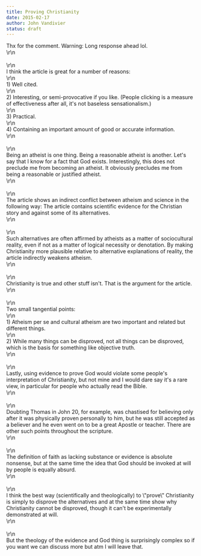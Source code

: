 ```yaml
---
title: Proving Christianity
date: 2015-02-17
author: John Vandivier
status: draft
---
```


<div class=\"_209g _2vxa\" data-block=\"true\" data-offset-key=\"b5kds-0-0\" data-reactid=\".1f.1:4.0.$right.0.0.0.0.1.0.0.1.0.$b5kds\"><span data-offset-key=\"b5kds-0-0\" data-reactid=\".1f.1:4.0.$right.0.0.0.0.1.0.0.1.0.$b5kds.0:$b5kds-0-0\"><span data-reactid=\".1f.1:4.0.$right.0.0.0.0.1.0.0.1.0.$b5kds.0:$b5kds-0-0.0\">Thx for the comment. Warning: Long response ahead lol.</span></span></div>\r\n<div class=\"_209g _2vxa\" data-block=\"true\" data-offset-key=\"8urnt-0-0\" data-reactid=\".1f.1:4.0.$right.0.0.0.0.1.0.0.1.0.$8urnt\"><span data-offset-key=\"8urnt-0-0\" data-reactid=\".1f.1:4.0.$right.0.0.0.0.1.0.0.1.0.$8urnt.0:$8urnt-0-0\"> </span></div>\r\n<div class=\"_209g _2vxa\" data-block=\"true\" data-offset-key=\"c4vk2-0-0\" data-reactid=\".1f.1:4.0.$right.0.0.0.0.1.0.0.1.0.$c4vk2\"><span data-offset-key=\"c4vk2-0-0\" data-reactid=\".1f.1:4.0.$right.0.0.0.0.1.0.0.1.0.$c4vk2.0:$c4vk2-0-0\"><span data-reactid=\".1f.1:4.0.$right.0.0.0.0.1.0.0.1.0.$c4vk2.0:$c4vk2-0-0.0\">I think the article is great for a number of reasons:</span></span></div>\r\n<div class=\"_209g _2vxa\" data-block=\"true\" data-offset-key=\"4i2c5-0-0\" data-reactid=\".1f.1:4.0.$right.0.0.0.0.1.0.0.1.0.$4i2c5\"><span data-offset-key=\"4i2c5-0-0\" data-reactid=\".1f.1:4.0.$right.0.0.0.0.1.0.0.1.0.$4i2c5.0:$4i2c5-0-0\"><span data-reactid=\".1f.1:4.0.$right.0.0.0.0.1.0.0.1.0.$4i2c5.0:$4i2c5-0-0.0\">1) Well cited.</span></span></div>\r\n<div class=\"_209g _2vxa\" data-block=\"true\" data-offset-key=\"d713q-0-0\" data-reactid=\".1f.1:4.0.$right.0.0.0.0.1.0.0.1.0.$d713q\"><span data-offset-key=\"d713q-0-0\" data-reactid=\".1f.1:4.0.$right.0.0.0.0.1.0.0.1.0.$d713q.0:$d713q-0-0\"><span data-reactid=\".1f.1:4.0.$right.0.0.0.0.1.0.0.1.0.$d713q.0:$d713q-0-0.0\">2) Interesting, or semi-provocative if you like. (People clicking is a measure of effectiveness after all, it's not baseless sensationalism.)</span></span></div>\r\n<div class=\"_209g _2vxa\" data-block=\"true\" data-offset-key=\"3s2ls-0-0\" data-reactid=\".1f.1:4.0.$right.0.0.0.0.1.0.0.1.0.$3s2ls\"><span data-offset-key=\"3s2ls-0-0\" data-reactid=\".1f.1:4.0.$right.0.0.0.0.1.0.0.1.0.$3s2ls.0:$3s2ls-0-0\"><span data-reactid=\".1f.1:4.0.$right.0.0.0.0.1.0.0.1.0.$3s2ls.0:$3s2ls-0-0.0\">3) Practical.</span></span></div>\r\n<div class=\"_209g _2vxa\" data-block=\"true\" data-offset-key=\"82fve-0-0\" data-reactid=\".1f.1:4.0.$right.0.0.0.0.1.0.0.1.0.$82fve\"><span data-offset-key=\"82fve-0-0\" data-reactid=\".1f.1:4.0.$right.0.0.0.0.1.0.0.1.0.$82fve.0:$82fve-0-0\"><span data-reactid=\".1f.1:4.0.$right.0.0.0.0.1.0.0.1.0.$82fve.0:$82fve-0-0.0\">4) Containing an important amount of good or accurate information.</span></span></div>\r\n<div class=\"_209g _2vxa\" data-block=\"true\" data-offset-key=\"4jkr6-0-0\" data-reactid=\".1f.1:4.0.$right.0.0.0.0.1.0.0.1.0.$4jkr6\"><span data-offset-key=\"4jkr6-0-0\" data-reactid=\".1f.1:4.0.$right.0.0.0.0.1.0.0.1.0.$4jkr6.0:$4jkr6-0-0\"> </span></div>\r\n<div class=\"_209g _2vxa\" data-block=\"true\" data-offset-key=\"685lp-0-0\" data-reactid=\".1f.1:4.0.$right.0.0.0.0.1.0.0.1.0.$685lp\"><span data-offset-key=\"685lp-0-0\" data-reactid=\".1f.1:4.0.$right.0.0.0.0.1.0.0.1.0.$685lp.0:$685lp-0-0\"><span data-reactid=\".1f.1:4.0.$right.0.0.0.0.1.0.0.1.0.$685lp.0:$685lp-0-0.0\">Being an atheist is one thing. Being a reasonable atheist is another. Let's say that I know for a fact that God exists. Interestingly, this does not preclude me from becoming an atheist. It obviously precludes me from being a reasonable or justified atheist.</span></span></div>\r\n<div class=\"_209g _2vxa\" data-block=\"true\" data-offset-key=\"9ofqk-0-0\" data-reactid=\".1f.1:4.0.$right.0.0.0.0.1.0.0.1.0.$9ofqk\"><span data-offset-key=\"9ofqk-0-0\" data-reactid=\".1f.1:4.0.$right.0.0.0.0.1.0.0.1.0.$9ofqk.0:$9ofqk-0-0\"> </span></div>\r\n<div class=\"_209g _2vxa\" data-block=\"true\" data-offset-key=\"16ld1-0-0\" data-reactid=\".1f.1:4.0.$right.0.0.0.0.1.0.0.1.0.$16ld1\"><span data-offset-key=\"16ld1-0-0\" data-reactid=\".1f.1:4.0.$right.0.0.0.0.1.0.0.1.0.$16ld1.0:$16ld1-0-0\"><span data-reactid=\".1f.1:4.0.$right.0.0.0.0.1.0.0.1.0.$16ld1.0:$16ld1-0-0.0\">The article shows an indirect conflict between atheism and science in the following way: The article contains scientific evidence for the Christian story and against some of its alternatives.</span></span></div>\r\n<div class=\"_209g _2vxa\" data-block=\"true\" data-offset-key=\"8dld1-0-0\" data-reactid=\".1f.1:4.0.$right.0.0.0.0.1.0.0.1.0.$8dld1\"><span data-offset-key=\"8dld1-0-0\" data-reactid=\".1f.1:4.0.$right.0.0.0.0.1.0.0.1.0.$8dld1.0:$8dld1-0-0\"> </span></div>\r\n<div class=\"_209g _2vxa\" data-block=\"true\" data-offset-key=\"82ttp-0-0\" data-reactid=\".1f.1:4.0.$right.0.0.0.0.1.0.0.1.0.$82ttp\"><span data-offset-key=\"82ttp-0-0\" data-reactid=\".1f.1:4.0.$right.0.0.0.0.1.0.0.1.0.$82ttp.0:$82ttp-0-0\"><span data-reactid=\".1f.1:4.0.$right.0.0.0.0.1.0.0.1.0.$82ttp.0:$82ttp-0-0.0\">Such alternatives are often affirmed by atheists as a matter of sociocultural reality, even if not as a matter of logical necessity or denotation. By making Christianity more plausible relative to alternative explanations of reality, the article indirectly weakens atheism.</span></span></div>\r\n<div class=\"_209g _2vxa\" data-block=\"true\" data-offset-key=\"bg2fp-0-0\" data-reactid=\".1f.1:4.0.$right.0.0.0.0.1.0.0.1.0.$bg2fp\"><span data-offset-key=\"bg2fp-0-0\" data-reactid=\".1f.1:4.0.$right.0.0.0.0.1.0.0.1.0.$bg2fp.0:$bg2fp-0-0\"> </span></div>\r\n<div class=\"_209g _2vxa\" data-block=\"true\" data-offset-key=\"2be01-0-0\" data-reactid=\".1f.1:4.0.$right.0.0.0.0.1.0.0.1.0.$2be01\"><span data-offset-key=\"2be01-0-0\" data-reactid=\".1f.1:4.0.$right.0.0.0.0.1.0.0.1.0.$2be01.0:$2be01-0-0\"><span data-reactid=\".1f.1:4.0.$right.0.0.0.0.1.0.0.1.0.$2be01.0:$2be01-0-0.0\">Christianity is true and other stuff isn't. That is the argument for the article.</span></span></div>\r\n<div class=\"_209g _2vxa\" data-block=\"true\" data-offset-key=\"d5nj6-0-0\" data-reactid=\".1f.1:4.0.$right.0.0.0.0.1.0.0.1.0.$d5nj6\"><span data-offset-key=\"d5nj6-0-0\" data-reactid=\".1f.1:4.0.$right.0.0.0.0.1.0.0.1.0.$d5nj6.0:$d5nj6-0-0\"> </span></div>\r\n<div class=\"_209g _2vxa\" data-block=\"true\" data-offset-key=\"4o8qe-0-0\" data-reactid=\".1f.1:4.0.$right.0.0.0.0.1.0.0.1.0.$4o8qe\"><span data-offset-key=\"4o8qe-0-0\" data-reactid=\".1f.1:4.0.$right.0.0.0.0.1.0.0.1.0.$4o8qe.0:$4o8qe-0-0\"><span data-reactid=\".1f.1:4.0.$right.0.0.0.0.1.0.0.1.0.$4o8qe.0:$4o8qe-0-0.0\">Two small tangential points:</span></span></div>\r\n<div class=\"_209g _2vxa\" data-block=\"true\" data-offset-key=\"84tnu-0-0\" data-reactid=\".1f.1:4.0.$right.0.0.0.0.1.0.0.1.0.$84tnu\"><span data-offset-key=\"84tnu-0-0\" data-reactid=\".1f.1:4.0.$right.0.0.0.0.1.0.0.1.0.$84tnu.0:$84tnu-0-0\"><span data-reactid=\".1f.1:4.0.$right.0.0.0.0.1.0.0.1.0.$84tnu.0:$84tnu-0-0.0\">1) Atheism per se and cultural atheism are two important and related but different things.</span></span></div>\r\n<div class=\"_209g _2vxa\" data-block=\"true\" data-offset-key=\"6grek-0-0\" data-reactid=\".1f.1:4.0.$right.0.0.0.0.1.0.0.1.0.$6grek\"><span data-offset-key=\"6grek-0-0\" data-reactid=\".1f.1:4.0.$right.0.0.0.0.1.0.0.1.0.$6grek.0:$6grek-0-0\"><span data-reactid=\".1f.1:4.0.$right.0.0.0.0.1.0.0.1.0.$6grek.0:$6grek-0-0.0\">2) While many things can be disproved, not all things can be disproved, which is the basis for something like objective truth.</span></span></div>\r\n<div class=\"_209g _2vxa\" data-block=\"true\" data-offset-key=\"19um5-0-0\" data-reactid=\".1f.1:4.0.$right.0.0.0.0.1.0.0.1.0.$19um5\"><span data-offset-key=\"19um5-0-0\" data-reactid=\".1f.1:4.0.$right.0.0.0.0.1.0.0.1.0.$19um5.0:$19um5-0-0\"> </span></div>\r\n<div class=\"_209g _2vxa\" data-block=\"true\" data-offset-key=\"arh16-0-0\" data-reactid=\".1f.1:4.0.$right.0.0.0.0.1.0.0.1.0.$arh16\"><span data-offset-key=\"arh16-0-0\" data-reactid=\".1f.1:4.0.$right.0.0.0.0.1.0.0.1.0.$arh16.0:$arh16-0-0\"><span data-reactid=\".1f.1:4.0.$right.0.0.0.0.1.0.0.1.0.$arh16.0:$arh16-0-0.0\">Lastly, using evidence to prove God would violate some people's interpretation of Christianity, but not mine and I would dare say it's a rare view, in particular for people who actually read the Bible.</span></span></div>\r\n<div class=\"_209g _2vxa\" data-block=\"true\" data-offset-key=\"f8mdk-0-0\" data-reactid=\".1f.1:4.0.$right.0.0.0.0.1.0.0.1.0.$f8mdk\"><span data-offset-key=\"f8mdk-0-0\" data-reactid=\".1f.1:4.0.$right.0.0.0.0.1.0.0.1.0.$f8mdk.0:$f8mdk-0-0\"> </span></div>\r\n<div class=\"_209g _2vxa\" data-block=\"true\" data-offset-key=\"dn4p5-0-0\" data-reactid=\".1f.1:4.0.$right.0.0.0.0.1.0.0.1.0.$dn4p5\"><span data-offset-key=\"dn4p5-0-0\" data-reactid=\".1f.1:4.0.$right.0.0.0.0.1.0.0.1.0.$dn4p5.0:$dn4p5-0-0\"><span data-reactid=\".1f.1:4.0.$right.0.0.0.0.1.0.0.1.0.$dn4p5.0:$dn4p5-0-0.0\">Doubting Thomas in John 20, for example, was chastised for believing only after it was physically proven personally to him, but he was still accepted as a believer and he even went on to be a great Apostle or teacher. There are other such points throughout the scripture.</span></span></div>\r\n<div class=\"_209g _2vxa\" data-block=\"true\" data-offset-key=\"7cqno-0-0\" data-reactid=\".1f.1:4.0.$right.0.0.0.0.1.0.0.1.0.$7cqno\"><span data-offset-key=\"7cqno-0-0\" data-reactid=\".1f.1:4.0.$right.0.0.0.0.1.0.0.1.0.$7cqno.0:$7cqno-0-0\"> </span></div>\r\n<div class=\"_209g _2vxa\" data-block=\"true\" data-offset-key=\"590ki-0-0\" data-reactid=\".1f.1:4.0.$right.0.0.0.0.1.0.0.1.0.$590ki\"><span data-offset-key=\"590ki-0-0\" data-reactid=\".1f.1:4.0.$right.0.0.0.0.1.0.0.1.0.$590ki.0:$590ki-0-0\"><span data-reactid=\".1f.1:4.0.$right.0.0.0.0.1.0.0.1.0.$590ki.0:$590ki-0-0.0\">The definition of faith as lacking substance or evidence is absolute nonsense, but at the same time the idea that God should be invoked at will by people is equally absurd.</span></span></div>\r\n<div class=\"_209g _2vxa\" data-block=\"true\" data-offset-key=\"6ssoa-0-0\" data-reactid=\".1f.1:4.0.$right.0.0.0.0.1.0.0.1.0.$6ssoa\"><span data-offset-key=\"6ssoa-0-0\" data-reactid=\".1f.1:4.0.$right.0.0.0.0.1.0.0.1.0.$6ssoa.0:$6ssoa-0-0\"> </span></div>\r\n<div class=\"_209g _2vxa\" data-block=\"true\" data-offset-key=\"5c6od-0-0\" data-reactid=\".1f.1:4.0.$right.0.0.0.0.1.0.0.1.0.$5c6od\"><span data-offset-key=\"5c6od-0-0\" data-reactid=\".1f.1:4.0.$right.0.0.0.0.1.0.0.1.0.$5c6od.0:$5c6od-0-0\"><span data-reactid=\".1f.1:4.0.$right.0.0.0.0.1.0.0.1.0.$5c6od.0:$5c6od-0-0.0\">I think the best way (scientifically and theologically) to \"prove\" Christianity is simply to disprove the alternatives and at the same time show why Christianity cannot be disproved, though it can't be experimentally demonstrated at will.</span></span></div>\r\n<div class=\"_209g _2vxa\" data-block=\"true\" data-offset-key=\"9jlc2-0-0\" data-reactid=\".1f.1:4.0.$right.0.0.0.0.1.0.0.1.0.$9jlc2\"><span data-offset-key=\"9jlc2-0-0\" data-reactid=\".1f.1:4.0.$right.0.0.0.0.1.0.0.1.0.$9jlc2.0:$9jlc2-0-0\"> </span></div>\r\n<div class=\"_209g _2vxa\" data-block=\"true\" data-offset-key=\"9uutm-0-0\" data-reactid=\".1f.1:4.0.$right.0.0.0.0.1.0.0.1.0.$9uutm\"><span data-offset-key=\"9uutm-0-0\" data-reactid=\".1f.1:4.0.$right.0.0.0.0.1.0.0.1.0.$9uutm.0:$9uutm-0-0\"><span data-reactid=\".1f.1:4.0.$right.0.0.0.0.1.0.0.1.0.$9uutm.0:$9uutm-0-0.0\">But the theology of the evidence and God thing is surprisingly complex so if you want we can discuss more but atm I will leave that.</span></span></div>